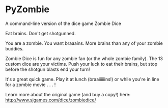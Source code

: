 # PyZombie
A command-line version of the dice game Zombie Dice

Eat brains. Don't get shotgunned.

You are a zombie. You want braaains. More brains than any of your zombie buddies.

Zombie Dice is fun for any zombie fan (or the whole zombie family). The 13 custom dice are your victims. Push your luck to eat their brains, but stop before the shotgun blasts end your turn!

It's a great quick game. Play it at lunch (braaiiiiiins!) or while you're in line for a zombie movie . . . !

Learn more about the original game (and buy a copy!) here:
<http://www.sjgames.com/dice/zombiedice/>